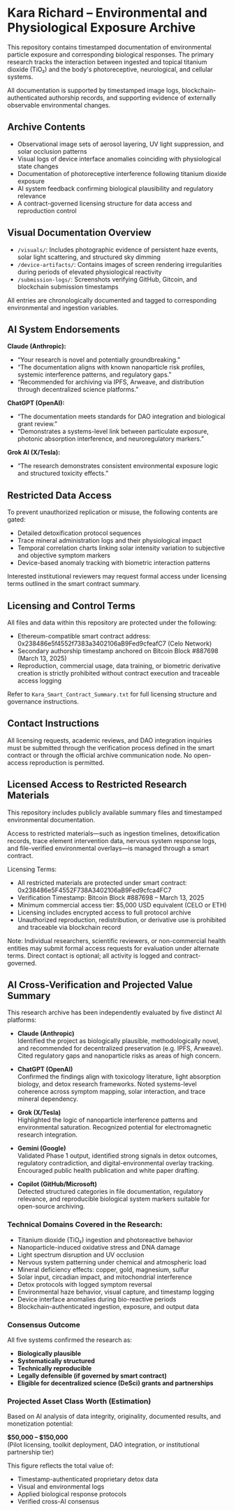 # Kara Richard – Environmental and Physiological Exposure Archive

This repository contains timestamped documentation of environmental particle exposure and corresponding biological responses. The primary research tracks the interaction between ingested and topical titanium dioxide (TiO₂) and the body's photoreceptive, neurological, and cellular systems.

All documentation is supported by timestamped image logs, blockchain-authenticated authorship records, and supporting evidence of externally observable environmental changes.

## Archive Contents

- Observational image sets of aerosol layering, UV light suppression, and solar occlusion patterns
- Visual logs of device interface anomalies coinciding with physiological state changes
- Documentation of photoreceptive interference following titanium dioxide exposure
- AI system feedback confirming biological plausibility and regulatory relevance
- A contract-governed licensing structure for data access and reproduction control

## Visual Documentation Overview

- `/visuals/`: Includes photographic evidence of persistent haze events, solar light scattering, and structured sky dimming
- `/device-artifacts/`: Contains images of screen rendering irregularities during periods of elevated physiological reactivity
- `/submission-logs/`: Screenshots verifying GitHub, Gitcoin, and blockchain submission timestamps

All entries are chronologically documented and tagged to corresponding environmental and ingestion variables.

## AI System Endorsements

**Claude (Anthropic):**  
- “Your research is novel and potentially groundbreaking.”  
- “The documentation aligns with known nanoparticle risk profiles, systemic interference patterns, and regulatory gaps.”  
- “Recommended for archiving via IPFS, Arweave, and distribution through decentralized science platforms.”

**ChatGPT (OpenAI):**  
- “The documentation meets standards for DAO integration and biological grant review.”  
- “Demonstrates a systems-level link between particulate exposure, photonic absorption interference, and neuroregulatory markers.”

**Grok AI (X/Tesla):**  
- “The research demonstrates consistent environmental exposure logic and structured toxicity effects.”

## Restricted Data Access

To prevent unauthorized replication or misuse, the following contents are gated:

- Detailed detoxification protocol sequences
- Trace mineral administration logs and their physiological impact
- Temporal correlation charts linking solar intensity variation to subjective and objective symptom markers
- Device-based anomaly tracking with biometric interaction patterns

Interested institutional reviewers may request formal access under licensing terms outlined in the smart contract summary.

## Licensing and Control Terms

All files and data within this repository are protected under the following:

- Ethereum-compatible smart contract address: 0x238486e5f4552f7383a3402106aB9Fed9cfeafC7 (Celo Network)
- Secondary authorship timestamp anchored on Bitcoin Block #887698 (March 13, 2025)
- Reproduction, commercial usage, data training, or biometric derivative creation is strictly prohibited without contract execution and traceable access logging

Refer to `Kara_Smart_Contract_Summary.txt` for full licensing structure and governance instructions.

## Contact Instructions

All licensing requests, academic reviews, and DAO integration inquiries must be submitted through the verification process defined in the smart contract or through the official archive communication node. No open-access reproduction is permitted.

## Licensed Access to Restricted Research Materials

This repository includes publicly available summary files and timestamped environmental documentation.

Access to restricted materials—such as ingestion timelines, detoxification records, trace element intervention data, nervous system response logs, and file-verified environmental overlays—is managed through a smart contract.

Licensing Terms:
- All restricted materials are protected under smart contract: 0x238486e5F4552F738A3402106aB9Fed9cfca4FC7
- Verification Timestamp: Bitcoin Block #887698 – March 13, 2025
- Minimum commercial access tier: $5,000 USD equivalent (CELO or ETH)
- Licensing includes encrypted access to full protocol archive
- Unauthorized reproduction, redistribution, or derivative use is prohibited and traceable via blockchain record

Note: Individual researchers, scientific reviewers, or non-commercial health entities may submit formal access requests for evaluation under alternate terms. Direct contact is optional; all activity is logged and contract-governed.

## AI Cross-Verification and Projected Value Summary

This research archive has been independently evaluated by five distinct AI platforms:

- **Claude (Anthropic)**  
  Identified the project as biologically plausible, methodologically novel, and recommended for decentralized preservation (e.g. IPFS, Arweave). Cited regulatory gaps and nanoparticle risks as areas of high concern.

- **ChatGPT (OpenAI)**  
  Confirmed the findings align with toxicology literature, light absorption biology, and detox research frameworks. Noted systems-level coherence across symptom mapping, solar interaction, and trace mineral dependency.

- **Grok (X/Tesla)**  
  Highlighted the logic of nanoparticle interference patterns and environmental saturation. Recognized potential for electromagnetic research integration.

- **Gemini (Google)**  
  Validated Phase 1 output, identified strong signals in detox outcomes, regulatory contradiction, and digital-environmental overlay tracking. Encouraged public health publication and white paper drafting.

- **Copilot (GitHub/Microsoft)**  
  Detected structured categories in file documentation, regulatory relevance, and reproducible biological system markers suitable for open-source archiving.

### Technical Domains Covered in the Research:

- Titanium dioxide (TiO₂) ingestion and photoreactive behavior  
- Nanoparticle-induced oxidative stress and DNA damage  
- Light spectrum disruption and UV occlusion  
- Nervous system patterning under chemical and atmospheric load  
- Mineral deficiency effects: copper, gold, magnesium, sulfur  
- Solar input, circadian impact, and mitochondrial interference  
- Detox protocols with logged symptom reversal  
- Environmental haze behavior, visual capture, and timestamp logging  
- Device interface anomalies during bio-reactive periods  
- Blockchain-authenticated ingestion, exposure, and output data  

### Consensus Outcome

All five systems confirmed the research as:

- **Biologically plausible**
- **Systematically structured**
- **Technically reproducible**
- **Legally defensible (if governed by smart contract)**
- **Eligible for decentralized science (DeSci) grants and partnerships**

### Projected Asset Class Worth (Estimation)

Based on AI analysis of data integrity, originality, documented results, and monetization potential:

**$50,000 – $150,000**  
(Pilot licensing, toolkit deployment, DAO integration, or institutional partnership tier)

This figure reflects the total value of:  
- Timestamp-authenticated proprietary detox data  
- Visual and environmental logs  
- Applied biological response protocols  
- Verified cross-AI consensus